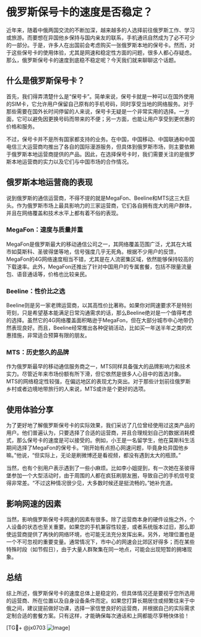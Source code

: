 # 俄罗斯保号卡的速度是否稳定？

近年来，随着中俄两国交流的不断加深，越来越多的人选择前往俄罗斯工作、学习或旅游。而要想在异国他乡保持与国内亲友的联系，手机通讯自然成为了必不可少的一部分。于是，许多人在出国前会考虑购买一张俄罗斯本地的保号卡。然而，对于这些保号卡的使用体验，尤其是网速和稳定性方面的问题，很多人都心存疑虑。那么，俄罗斯保号卡的速度到底稳不稳定呢？今天我们就来聊聊这个话题。

## 什么是俄罗斯保号卡？

首先，我们得弄清楚什么是“保号卡”。简单来说，保号卡就是一种可以在国外使用的SIM卡，它允许用户保留自己原有的手机号码，同时享受当地的网络服务。对于那些需要在国外长时间停留的人来说，保号卡无疑是一个非常实用的选择。一方面，它可以避免因更换号码而带来的不便；另一方面，也能让用户享受到更优惠的价格和服务。

不过，保号卡并不是所有国家都支持的业务。在中国，中国移动、中国联通和中国电信三大运营商均推出了各自的国际漫游服务，但具体到俄罗斯市场，则主要依赖于俄罗斯本地运营商提供的产品。因此，在选择保号卡时，我们需要关注的是俄罗斯本地运营商的实力以及它们与中国市场的合作情况。

## 俄罗斯本地运营商的表现

说到俄罗斯的通信运营商，不得不提的就是MegaFon、Beeline和MTS这三大巨头。作为俄罗斯市场上最具影响力的三家运营商，它们各自拥有庞大的用户群体，并且在网络覆盖和技术水平上都有着不俗的表现。

### MegaFon：速度与质量并重

MegaFon是俄罗斯最大的移动通信公司之一，其网络覆盖范围广泛，尤其在大城市如莫斯科、圣彼得堡等地，信号强度几乎无死角。根据不少用户的反馈，MegaFon的4G网络速度相当不错，尤其是在人流密集区域，依然能够保持较高的下载速率。此外，MegaFon还推出了针对中国用户的专属套餐，包括不限量流量包、语音通话等，价格也比较亲民。

### Beeline：性价比之选

Beeline则是另一家老牌运营商，以其高性价比著称。如果你对网速要求不是特别苛刻，只是希望基本能满足日常沟通需求的话，那么Beeline绝对是一个值得考虑的选择。虽然它的4G网络覆盖面积略逊于MegaFon，但在大部分城市中心地带仍然表现良好。而且，Beeline经常推出各种促销活动，比如买一年送半年之类的优惠措施，非常适合预算有限的朋友。

### MTS：历史悠久的品牌

作为俄罗斯最早的移动通信服务商之一，MTS同样具备强大的品牌影响力和技术实力。尽管近年来市场份额有所下滑，但它依然是很多人心目中的首选对象。MTS的网络稳定性较强，在偏远地区的表现尤为突出。对于那些计划前往俄罗斯乡村或者边境地带旅行的人来说，MTS或许是个更好的选项。

## 使用体验分享

为了更好地了解俄罗斯保号卡的实际效果，我们采访了几位曾经使用过这类产品的用户。他们普遍认为，只要选择了合适的运营商，并且合理规划自己的数据消耗模式，那么保号卡的速度是可以接受的。例如，小王是一名留学生，他在莫斯科生活期间选择了MegaFon的保号卡。“刚开始有点担心网速问题，毕竟身处异国他乡嘛。”他说，“但实际上，无论是刷微博还是看视频，都没有遇到太大的瓶颈。”

当然，也有个别用户表示遇到了一些小麻烦。比如李小姐提到，有一次她在圣彼得堡参加一个大型活动时，由于周围的人都在疯狂刷朋友圈，导致自己的手机信号变得非常差。“不过这种情况很少见，大多数时候还是挺流畅的。”她补充道。

## 影响网速的因素

当然，影响俄罗斯保号卡网速的因素有很多。除了运营商本身的硬件设施之外，个人设备的状态也至关重要。如果您的手机兼容性较差，或者系统版本过旧，那么即使运营商提供了再快的网络环境，也可能无法充分发挥出来。另外，地理位置也是一个不可忽视的重要变量。通常情况下，市中心的网速会比郊区好得多；而在某些特殊时段（如节假日），由于大量人群聚集在同一地点，可能会出现短暂的拥堵现象。

## 总结

综上所述，俄罗斯保号卡的速度总体上是稳定的，但具体情况还是要视乎您所选用的运营商、所在位置以及自身设备条件而定。如果您打算长期居住或频繁往来于中俄之间，建议提前做好功课，选择一家信誉良好的运营商，并根据自己的实际需求定制合适的套餐方案。只有这样，才能确保每次通话和上网都能尽享畅快体验！

[TG💪+ @jx0703 ![Image](https://github.com/user-attachments/assets/dbca1d08-cadb-493c-b0ec-ad6f7a83f270)]